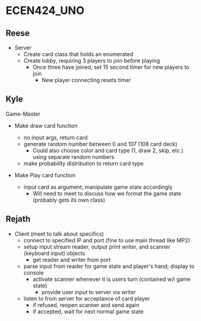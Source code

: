 # ECEN424_UNO


## Reese
- Server
  - Create card class that holds an enumerated 
  - Create lobby, requiring 3 players to join before playing
    - Once three have joined, set 15 second timer for new players to join
      - New player connecting resets timer
    


## Kyle
Game-Master

- Make draw card function
  - no input args, return card
  - generate random number between 0 and 107 (108 card deck)
    - Could also choose color and card type (1, draw 2, skip, etc.) using separate random numbers
  - make probability distribution to return card type
	
- Make Play card function
  - input card as argument, manipulate game state accordingly
    - Will need to meet to discuss how we format the game state (probably gets its own class)


## Rejath
- Client (meet to talk about specifics)
  - connect to specified IP and port (fine to use main thread like MP2)
  - setup input stream reader, output print writer, and scanner (keyboard input) objects
    - get reader and writer from port
  - parse input from reader for game state and player's hand; display to console
    - activate scanner whenever it is users turn (contained w/i game state)
      - provide user input to server via writer
  - listen to from server for acceptance of card player
    - if refused, reopen scanner and send again
    - if accepted, wait for next normal game state
 
